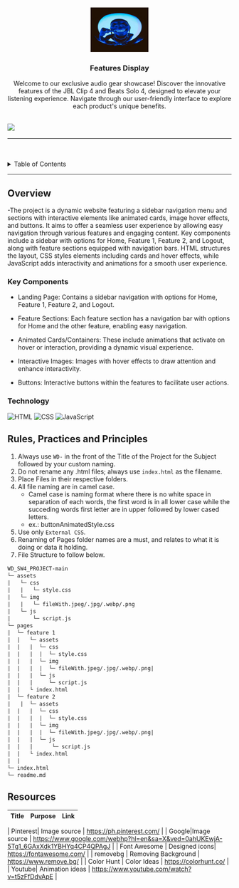 <a name="readme-top">

<br/>

<br />
<div align="center">
  <a href="https://github.com/zyx-0314/">
  <!-- TODO: If you want to add logo or banner you can add it here -->
    <img src="./assets/img/icon.jpeg" alt="icon" width="130" height="100">
  </a>
<!-- TODO: Change Title to the name of the title of your Project -->
  <h3 align="center">Features Display</h3>
</div>
<!-- TODO: Make a short description -->
<div align="center">
  Welcome to our exclusive audio gear showcase! Discover the innovative features of the JBL Clip 4 and Beats Solo 4, designed to elevate your listening experience. Navigate through our user-friendly interface to explore each product's unique benefits.
</div>

<br />

<!-- TODO: Change the zyx-0314 into your github username  -->
<!-- TODO: Change the WD-Template-Project into the same name of your folder -->
![](https://visit-counter.vercel.app/counter.png?page=silascoroza/WD_SW4_PROJECT-main)

---

<br />
<br />

<!-- TODO: If you want to add more layers for your readme -->
<details>
  <summary>Table of Contents</summary>
  <ol>
    <li>
      <a href="#overview">Overview</a>
      <ol>
        <li>
          <a href="#key-components">Key Components</a>
        </li>
        <li>
          <a href="#technology">Technology</a>
        </li>
      </ol>
    </li>
    <li>
      <a href="#rule,-practices-and-principles">Rules, Practices and Principles</a>
    </li>
    <li>
      <a href="#resources">Resources</a>
    </li>
  </ol>
</details>

---

## Overview

<!-- TODO: To be changed -->
<!-- The following are just sample -->
-The project is a dynamic website featuring a sidebar navigation menu and sections with interactive elements like animated cards, image hover effects, and buttons. It aims to offer a seamless user experience by allowing easy navigation through various features and engaging content. Key components include a sidebar with options for Home, Feature 1, Feature 2, and Logout, along with feature sections equipped with navigation bars. HTML structures the layout, CSS styles elements including cards and hover effects, while JavaScript adds interactivity and animations for a smooth user experience.

### Key Components
<!-- TODO: List of Key Components -->
<!-- The following are just sample -->
- Landing Page: Contains a sidebar navigation with options for Home, Feature 1, Feature 2, and Logout.

- Feature Sections: Each feature section has a navigation bar with options for Home and the other feature, enabling easy navigation.

- Animated Cards/Containers: These include animations that activate on hover or interaction, providing a dynamic visual experience.

- Interactive Images: Images with hover effects to draw attention and enhance interactivity.

- Buttons: Interactive buttons within the features to facilitate user actions.

### Technology
<!-- TODO: List of Technology Used -->
![HTML](https://img.shields.io/badge/HTML-E34F26?style=for-the-badge&logo=html5&logoColor=white)
![CSS](https://img.shields.io/badge/CSS-1572B6?style=for-the-badge&logo=css3&logoColor=white)
![JavaScript](https://img.shields.io/badge/JavaScript-F7DF1E?style=for-the-badge&logo=javascript&logoColor=white)

## Rules, Practices and Principles
1. Always use `WD-` in the front of the Title of the Project for the Subject followed by your custom naming.
2. Do not rename any .html files; always use `index.html` as the filename.
3. Place Files in their respective folders.
4. All file naming are in camel case.
   - Camel case is naming format where there is no white space in separation of each words, the first word is in all lower case while the succeding words first letter are in upper followed by lower cased letters.
   - ex.: buttonAnimatedStyle.css
5. Use only `External CSS`.
6. Renaming of Pages folder names are a must, and relates to what it is doing or data it holding.
7. File Structure to follow below.

```
WD_SW4_PROJECT-main
└─ assets
|   └─ css
|   |   └─ style.css
|   └─ img
|   |   └─ fileWith.jpeg/.jpg/.webp/.png
|   └─ js
|       └─ script.js
└─ pages
|  └─ feature 1
|  |   └─ assets
|  |   |  └─ css
|  |   |  |  └─ style.css
|  |   |  └─ img
|  |   |  |  └─ fileWith.jpeg/.jpg/.webp/.png|
|  |   |  └─ js
|  |   |     └─ script.js
|  |   └ index.html
|  └─ feature 2
|   |  └─ assets
|  |   |  └─ css
|  |   |  |  └─ style.css
|  |   |  └─ img
|  |   |  |  └─ fileWith.jpeg/.jpg/.webp/.png|
|  |   |  └─ js
|  |   |      └─ script.js
|  |   └ index.html
|  |   
└─ index.html
└─ readme.md
```

## Resources

<!-- TODO: Add References -->
| Title | Purpose | Link |
|-|-|-|

| Pinterest| Image source | https://ph.pinterest.com/ |
| Google|Image source | https://www.google.com/webhp?hl=en&sa=X&ved=0ahUKEwjA-5Tg1_6GAxXdk1YBHYq4CP4QPAgJ |
| Font Awesome | Designed icons| https://fontawesome.com/ |
| removebg | Removing Background | https://www.remove.bg/ |
| Color Hunt | Color Ideas | https://colorhunt.co/ |
| Youtube| Animation ideas | https://www.youtube.com/watch?v=t5zFfDdvApE |
